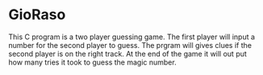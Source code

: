 # GioRaso
This C program is a two player guessing game. The first player will input a number for the second player to guess. The prgram will gives clues if the second player is on the right track. At the end of the game it will out put how many tries it took to guess the magic number.
